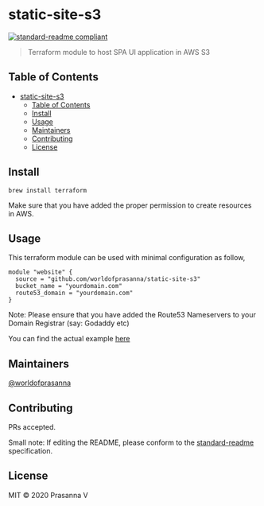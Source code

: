 # static-site-s3

[![standard-readme compliant](https://img.shields.io/badge/standard--readme-OK-green.svg?style=flat-square)](https://github.com/RichardLitt/standard-readme)

> Terraform module to host SPA UI application in AWS S3

## Table of Contents

- [static-site-s3](#static-site-s3)
  - [Table of Contents](#table-of-contents)
  - [Install](#install)
  - [Usage](#usage)
  - [Maintainers](#maintainers)
  - [Contributing](#contributing)
  - [License](#license)

## Install

```
brew install terraform
```
Make sure that you have added the proper permission to create resources in AWS.

## Usage

This terraform module can be used with minimal configuration as follow,

```
module "website" {
  source = "github.com/worldofprasanna/static-site-s3"
  bucket_name = "yourdomain.com"
  route53_domain = "yourdomain.com"
}
```
Note: Please ensure that you have added the Route53 Nameservers to your Domain Registrar (say: Godaddy etc)

You can find the actual example [here](examples/main.tf)

## Maintainers

[@worldofprasanna](https://github.com/worldofprasanna)

## Contributing

PRs accepted.

Small note: If editing the README, please conform to the [standard-readme](https://github.com/RichardLitt/standard-readme) specification.

## License

MIT © 2020 Prasanna V
